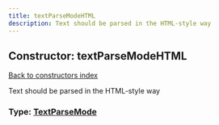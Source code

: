 ```yaml
---
title: textParseModeHTML
description: Text should be parsed in the HTML-style way
---
```

## Constructor: textParseModeHTML  
[Back to constructors index](index.md)



Text should be parsed in the HTML-style way




### Type: [TextParseMode](../types/TextParseMode.md)



